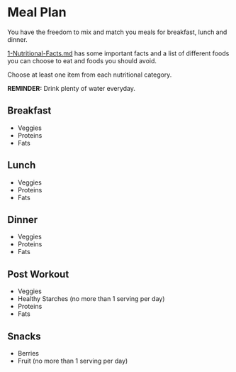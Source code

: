 # Meal Plan

You have the freedom to mix and match you meals for breakfast, lunch and dinner.

[1-Nutritional-Facts.md]("https://github.com/iamllcoolray/fit-tracker/blob/main/guide/1-Nutritional-Facts.md") has some important facts and a list of different foods you can choose to eat and foods you should avoid.

Choose at least one item from each nutritional category.

**REMINDER:** Drink plenty of water everyday.

## Breakfast

* Veggies
* Proteins
* Fats

## Lunch

* Veggies
* Proteins
* Fats

## Dinner

* Veggies
* Proteins
* Fats

## Post Workout

* Veggies
* Healthy Starches (no more than 1 serving per day)
* Proteins
* Fats

## Snacks

* Berries
* Fruit (no more than 1 serving per day)
